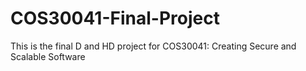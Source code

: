 # COS30041-Final-Project
This is the final D and HD project for COS30041: Creating Secure and Scalable Software

